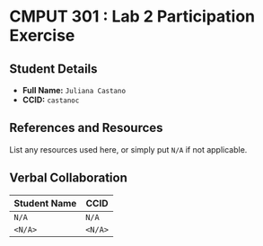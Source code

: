 # CMPUT 301 : Lab 2 Participation Exercise

## Student Details

- **Full Name:** `Juliana Castano`
- **CCID:** `castanoc`

## References and Resources

List any resources used here, or simply put `N/A` if not applicable.

## Verbal Collaboration

| Student Name | CCID      |
| ------------ | --------- |
| `N/A`    | `N/A` |
| `<N/A>` | `<N/A>`  |
